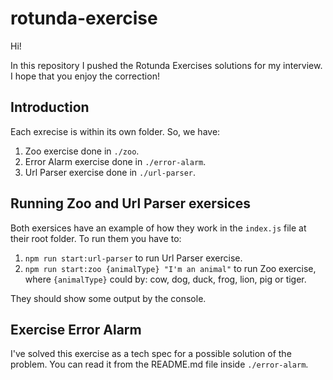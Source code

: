 # rotunda-exercise

Hi!

In this repository I pushed the Rotunda Exercises solutions for my interview. I hope that you enjoy the correction!

## Introduction

Each exrecise is within its own folder. So, we have:

1. Zoo exercise done in `./zoo`.
2. Error Alarm exercise done in `./error-alarm`.
3. Url Parser exercise done in `./url-parser`.

## Running Zoo and Url Parser exersices

Both exersices have an example of how they work in the `index.js` file at their root folder. To run them you have to:

1. `npm run start:url-parser` to run Url Parser exercise.
2. `npm run start:zoo {animalType} "I'm an animal"` to run Zoo exercise, where `{animalType}` could by: cow, dog, duck, frog, lion, pig or tiger.

They should show some output by the console.

## Exercise Error Alarm

I've solved this exercise as a tech spec for a possible solution of the problem. You can read it from the README.md file inside `./error-alarm`.
